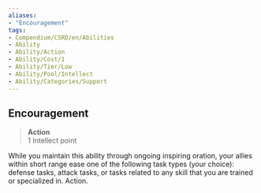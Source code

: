 ```yaml
---
aliases:
- "Encouragement"
tags:
- Compendium/CSRD/en/Abilities
- Ability
- Ability/Action
- Ability/Cost/1
- Ability/Tier/Low
- Ability/Pool/Intellect
- Ability/Categories/Support
---
```


  
## Encouragement  
>**Action**  
>1 Intellect point
  
While you maintain this ability through ongoing inspiring oration, your allies within short range ease one of the following task types (your choice): defense tasks, attack tasks, or tasks related to any skill that you are trained or specialized in. Action.